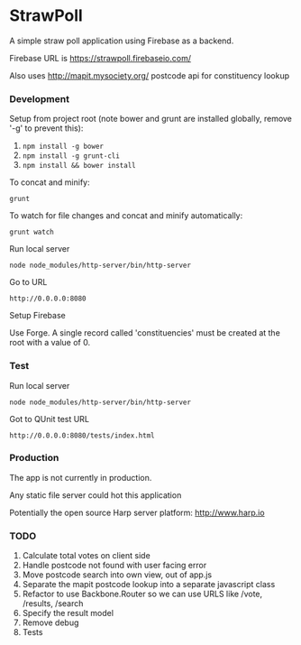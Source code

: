 # StrawPoll

A simple straw poll application using Firebase as a backend.

Firebase URL is https://strawpoll.firebaseio.com/

Also uses http://mapit.mysociety.org/ postcode api for constituency lookup

### Development

Setup from project root (note bower and grunt are installed globally, remove '-g' to prevent this):

1. `npm install -g bower`
1. `npm install -g grunt-cli`
1. `npm install && bower install`

To concat and minify:
```
grunt
```

To watch for file changes and concat and minify automatically:
```
grunt watch
```

Run local server
```
node node_modules/http-server/bin/http-server
```

Go to URL
```
http://0.0.0.0:8080
```

Setup Firebase

Use Forge.
A single record called 'constituencies' must be created at the root with a value of 0.

### Test

Run local server
```
node node_modules/http-server/bin/http-server
```

Got to QUnit test URL
```
http://0.0.0.0:8080/tests/index.html
```

### Production

The app is not currently in production.

Any static file server could hot this application

Potentially the open source Harp server platform: http://www.harp.io


### TODO

1. Calculate total votes on client side
1. Handle postcode not found with user facing error
1. Move postcode search into own view, out of app.js
1. Separate the mapit postcode lookup into a separate javascript class
1. Refactor to use Backbone.Router so we can use URLS like /vote, /results, /search
1. Specify the result model
1. Remove debug
1. Tests


